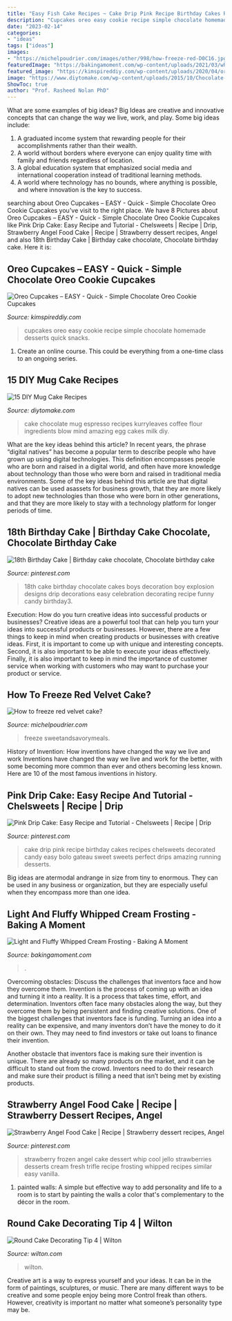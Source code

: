 ```yaml
---
title: "Easy Fish Cake Recipes ~ Cake Drip Pink Recipe Birthday Cakes Recipes Chelsweets Decorated Candy Easy Bolo Gateau Sweet Sweets Perfect Drips Amazing Running Desserts"
description: "Cupcakes oreo easy cookie recipe simple chocolate homemade desserts quick snacks"
date: "2023-02-14"
categories:
- "ideas"
tags: ["ideas"]
images:
- "https://michelpoudrier.com/images/other/998/how-freeze-red-D0C16.jpg"
featuredImage: "https://bakingamoment.com/wp-content/uploads/2021/03/whipped-cream-frosting-ws.jpg"
featured_image: "https://kimspireddiy.com/wp-content/uploads/2020/04/oreo-cupcakes-3.jpg"
image: "https://www.diytomake.com/wp-content/uploads/2015/10/Chocolate-Espresso-Mug-Cake.jpg"
ShowToc: true
author: "Prof. Rasheed Nolan PhD"
---
```



What are some examples of big ideas?
Big Ideas are creative and innovative concepts that can change the way we live, work, and play. Some big ideas include: 
1. A graduated income system that rewarding people for their accomplishments rather than their wealth.
2. A world without borders where everyone can enjoy quality time with family and friends regardless of location.
3. A global education system that emphasized social media and international cooperation instead of traditional learning methods.
4. A world where technology has no bounds, where anything is possible, and where innovation is the key to success.

	

		
searching about Oreo Cupcakes – EASY - Quick - Simple Chocolate Oreo Cookie Cupcakes you've visit to the right place. We have 8 Pictures about Oreo Cupcakes – EASY - Quick - Simple Chocolate Oreo Cookie Cupcakes like Pink Drip Cake: Easy Recipe and Tutorial - Chelsweets | Recipe | Drip, Strawberry Angel Food Cake | Recipe | Strawberry dessert recipes, Angel and also 18th Birthday Cake | Birthday cake chocolate, Chocolate birthday cake. Here it is:
		
    
## Oreo Cupcakes – EASY - Quick - Simple Chocolate Oreo Cookie Cupcakes

<img loading=lazy src="https://kimspireddiy.com/wp-content/uploads/2020/04/oreo-cupcakes-3.jpg" onerror="this.onerror=null;this.src='https://tse1.mm.bing.net/th?id=OIP.4-X5z-jENG5Z9nqUyRgF4gHaLH&amp;pid=15.1';" alt="Oreo Cupcakes – EASY - Quick - Simple Chocolate Oreo Cookie Cupcakes">

_Source: kimspireddiy.com_

>cupcakes oreo easy cookie recipe simple chocolate homemade desserts quick snacks. 

	

1. Create an online course. This could be everything from a one-time class to an ongoing series.

    
## 15 DIY Mug Cake Recipes

<img loading=lazy src="https://www.diytomake.com/wp-content/uploads/2015/10/Chocolate-Espresso-Mug-Cake.jpg" onerror="this.onerror=null;this.src='https://tse4.mm.bing.net/th?id=OIP.WqsWKGrF_7jGTZxh734SFwHaLG&amp;pid=15.1';" alt="15 DIY Mug Cake Recipes">

_Source: diytomake.com_

>cake chocolate mug espresso recipes kurryleaves coffee flour ingredients blow mind amazing egg cakes milk diy. 

	

What are the key ideas behind this article?
In recent years, the phrase “digital natives” has become a popular term to describe people who have grown up using digital technologies. This definition encompasses people who are born and raised in a digital world, and often have more knowledge about technology than those who were born and raised in traditional media environments. Some of the key ideas behind this article are that digital natives can be used asassets for business growth, that they are more likely to adopt new technologies than those who were born in other generations, and that they are more likely to stay with a technology platform for longer periods of time.

    
## 18th Birthday Cake | Birthday Cake Chocolate, Chocolate Birthday Cake

<img loading=lazy src="https://i.pinimg.com/736x/4c/00/37/4c0037fb0eafa8bf732ec5533f8adae2.jpg" onerror="this.onerror=null;this.src='https://tse3.mm.bing.net/th?id=OIP.YKNuw_WhTt9NM8Mb_dEHNAHaNJ&amp;pid=15.1';" alt="18th Birthday Cake | Birthday cake chocolate, Chocolate birthday cake">

_Source: pinterest.com_

>18th cake birthday chocolate cakes boys decoration boy explosion designs drip decorations easy celebration decorating recipe funny candy birthday3. 

	

Execution: How do you turn creative ideas into successful products or businesses?
Creative ideas are a powerful tool that can help you turn your ideas into successful products or businesses. However, there are a few things to keep in mind when creating products or businesses with creative ideas. First, it is important to come up with unique and interesting concepts. Second, it is also important to be able to execute your ideas effectively. Finally, it is also important to keep in mind the importance of customer service when working with customers who may want to purchase your product or service.

    
## How To Freeze Red Velvet Cake?

<img loading=lazy src="https://michelpoudrier.com/images/other/998/how-freeze-red-D0C16.jpg" onerror="this.onerror=null;this.src='https://tse4.mm.bing.net/th?id=OIP.dqlPaQqd2TM3WlX1YI9MoQHaNK&amp;pid=15.1';" alt="How to freeze red velvet cake?">

_Source: michelpoudrier.com_

>freeze sweetandsavorymeals. 

	

History of Invention: How inventions have changed the way we live and work
Inventions have changed the way we live and work for the better, with some becoming more common than ever and others becoming less known. Here are 10 of the most famous inventions in history.

    
## Pink Drip Cake: Easy Recipe And Tutorial - Chelsweets | Recipe | Drip

<img loading=lazy src="https://i.pinimg.com/736x/79/de/b8/79deb8b8cb61f44a728d11468f94ddc4.jpg" onerror="this.onerror=null;this.src='https://tse3.mm.bing.net/th?id=OIP.abfFx-oU-o8O637GqJHomgHaLH&amp;pid=15.1';" alt="Pink Drip Cake: Easy Recipe and Tutorial - Chelsweets | Recipe | Drip">

_Source: pinterest.com_

>cake drip pink recipe birthday cakes recipes chelsweets decorated candy easy bolo gateau sweet sweets perfect drips amazing running desserts. 

	

Big ideas are atermodal andrange in size from tiny to enormous. They can be used in any business or organization, but they are especially useful when they encompass more than one idea. 

    
## Light And Fluffy Whipped Cream Frosting - Baking A Moment

<img loading=lazy src="https://bakingamoment.com/wp-content/uploads/2021/03/whipped-cream-frosting-ws.jpg" onerror="this.onerror=null;this.src='https://tse1.mm.bing.net/th?id=OIP.fre3kpxDgL1m3Pgna1UvfwHaJ4&amp;pid=15.1';" alt="Light and Fluffy Whipped Cream Frosting - Baking A Moment">

_Source: bakingamoment.com_

>. 

	

Overcoming obstacles: Discuss the challenges that inventors face and how they overcome them.
Invention is the process of coming up with an idea and turning it into a reality. It is a process that takes time, effort, and determination. Inventors often face many obstacles along the way, but they overcome them by being persistent and finding creative solutions.
One of the biggest challenges that inventors face is funding. Turning an idea into a reality can be expensive, and many inventors don’t have the money to do it on their own. They may need to find investors or take out loans to finance their invention.

Another obstacle that inventors face is making sure their invention is unique. There are already so many products on the market, and it can be difficult to stand out from the crowd. Inventors need to do their research and make sure their product is filling a need that isn’t being met by existing products.

    
## Strawberry Angel Food Cake | Recipe | Strawberry Dessert Recipes, Angel

<img loading=lazy src="https://i.pinimg.com/736x/f2/ea/98/f2ea98ee6ffb6d35a491c447f90b6818--easy-strawberry-desserts-frozen-desserts.jpg" onerror="this.onerror=null;this.src='https://tse4.mm.bing.net/th?id=OIP.b9t2D8xc-gCmR7bkNDd9CwAAAA&amp;pid=15.1';" alt="Strawberry Angel Food Cake | Recipe | Strawberry dessert recipes, Angel">

_Source: pinterest.com_

>strawberry frozen angel cake dessert whip cool jello strawberries desserts cream fresh trifle recipe frosting whipped recipes similar easy vanilla. 

	

1. painted walls: A simple but effective way to add personality and life to a room is to start by painting the walls a color that's complementary to the décor in the room.

    
## Round Cake Decorating Tip 4 | Wilton

<img loading=lazy src="https://www.wilton.com/dw/image/v2/AAWA_PRD/on/demandware.static/-/Sites-wilton-product-master/default/dw24a22eb6/images/product/418-4/418-4-Wilton-Round-Cake-Decorating-Tip-4-L1.jpg?sw=1440&amp;sh=750&amp;sm=fit" onerror="this.onerror=null;this.src='https://tse4.mm.bing.net/th?id=OIP.wyVYP51k9rj9lKKynuzNNwHaHa&amp;pid=15.1';" alt="Round Cake Decorating Tip 4 | Wilton">

_Source: wilton.com_

>wilton. 

	

Creative art is a way to express yourself and your ideas. It can be in the form of paintings, sculptures, or music. There are many different ways to be creative and some people enjoy being more Control freak than others. However, creativity is important no matter what someone’s personality type may be.

